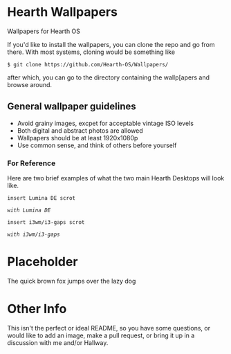 # Hearth Wallpapers
Wallpapers for Hearth OS

If you'd like to install the wallpapers, you can clone the repo and go from there. With most systems, cloning would be something like
```
$ git clone https://github.com/Hearth-OS/Wallpapers/
```
after which, you can go to the directory containing the wallp[apers and browse around.

## General wallpaper guidelines


* Avoid grainy images, excpet for acceptable vintage ISO levels
* Both digital and abstract photos are allowed
* Wallpapers should be at least 1920x1080p
* Use common sense, and think of others before yourself

### For Reference

Here are two brief examples of what the two main Hearth Desktops will look like.

```insert Lumina DE scrot```

*`with Lumina DE`*


```insert i3wm/i3-gaps scrot```

*`with i3wm/i3-gaps`*

# Placeholder
The quick brown fox jumps over the lazy dog

# Other Info
This isn't the perfect or ideal README, so you have some questions, or would like to add an image, make a pull request, or bring it up in a discussion with me and/or Hallway.
